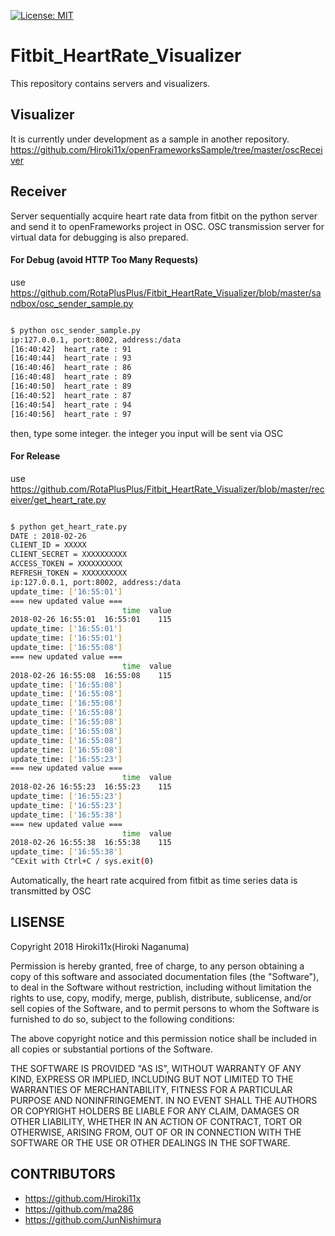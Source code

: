 [![License: MIT](https://img.shields.io/badge/License-MIT-yellow.svg)](https://opensource.org/licenses/MIT)

# Fitbit_HeartRate_Visualizer
This repository contains servers and visualizers.

## Visualizer
It is currently under development as a sample in another repository.
https://github.com/Hiroki11x/openFrameworksSample/tree/master/oscReceiver

## Receiver
Server sequentially acquire heart rate data from fitbit on the python server and send it to openFrameworks project in OSC.
OSC transmission server for virtual data for debugging is also prepared.


#### For Debug (avoid HTTP Too Many Requests)
use
https://github.com/RotaPlusPlus/Fitbit_HeartRate_Visualizer/blob/master/sandbox/osc_sender_sample.py

```bash

$ python osc_sender_sample.py
ip:127.0.0.1, port:8002, address:/data
[16:40:42]  heart_rate : 91
[16:40:44]  heart_rate : 93
[16:40:46]  heart_rate : 86
[16:40:48]  heart_rate : 89
[16:40:50]  heart_rate : 89
[16:40:52]  heart_rate : 87
[16:40:54]  heart_rate : 94
[16:40:56]  heart_rate : 97
```

then, type some integer.
the integer you input will be sent via OSC

#### For Release
use
https://github.com/RotaPlusPlus/Fitbit_HeartRate_Visualizer/blob/master/receiver/get_heart_rate.py

```bash

$ python get_heart_rate.py
DATE : 2018-02-26
CLIENT_ID = XXXXX
CLIENT_SECRET = XXXXXXXXXX
ACCESS_TOKEN = XXXXXXXXXX
REFRESH_TOKEN = XXXXXXXXXX
ip:127.0.0.1, port:8002, address:/data
update_time: ['16:55:01']
=== new updated value ===
                         time  value
2018-02-26 16:55:01  16:55:01    115
update_time: ['16:55:01']
update_time: ['16:55:01']
update_time: ['16:55:08']
=== new updated value ===
                         time  value
2018-02-26 16:55:08  16:55:08    115
update_time: ['16:55:08']
update_time: ['16:55:08']
update_time: ['16:55:08']
update_time: ['16:55:08']
update_time: ['16:55:08']
update_time: ['16:55:08']
update_time: ['16:55:08']
update_time: ['16:55:08']
update_time: ['16:55:23']
=== new updated value ===
                         time  value
2018-02-26 16:55:23  16:55:23    115
update_time: ['16:55:23']
update_time: ['16:55:23']
update_time: ['16:55:38']
=== new updated value ===
                         time  value
2018-02-26 16:55:38  16:55:38    115
update_time: ['16:55:38']
^CExit with Ctrl+C / sys.exit(0) 
```

Automatically, the heart rate acquired from fitbit as time series data is transmitted by OSC

## LISENSE

Copyright 2018 Hiroki11x(Hiroki Naganuma)

Permission is hereby granted, free of charge, to any person obtaining a copy of this software and associated documentation files (the "Software"), to deal in the Software without restriction, including without limitation the rights to use, copy, modify, merge, publish, distribute, sublicense, and/or sell copies of the Software, and to permit persons to whom the Software is furnished to do so, subject to the following conditions:

The above copyright notice and this permission notice shall be included in all copies or substantial portions of the Software.

THE SOFTWARE IS PROVIDED "AS IS", WITHOUT WARRANTY OF ANY KIND, EXPRESS OR IMPLIED, INCLUDING BUT NOT LIMITED TO THE WARRANTIES OF MERCHANTABILITY, FITNESS FOR A PARTICULAR PURPOSE AND NONINFRINGEMENT. IN NO EVENT SHALL THE AUTHORS OR COPYRIGHT HOLDERS BE LIABLE FOR ANY CLAIM, DAMAGES OR OTHER LIABILITY, WHETHER IN AN ACTION OF CONTRACT, TORT OR OTHERWISE, ARISING FROM, OUT OF OR IN CONNECTION WITH THE SOFTWARE OR THE USE OR OTHER DEALINGS IN THE SOFTWARE.

## CONTRIBUTORS
- https://github.com/Hiroki11x
- https://github.com/ma286
- https://github.com/JunNishimura
